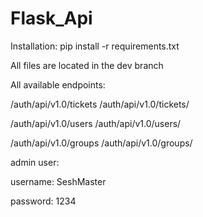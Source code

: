 # Flask_Api

Installation:
pip install -r requirements.txt

All files are located in the dev branch

All available endpoints:

/auth/api/v1.0/tickets
/auth/api/v1.0/tickets/<id>

/auth/api/v1.0/users
/auth/api/v1.0/users/<id>

/auth/api/v1.0/groups
/auth/api/v1.0/groups/<id>

admin user:

username: SeshMaster

password: 1234

